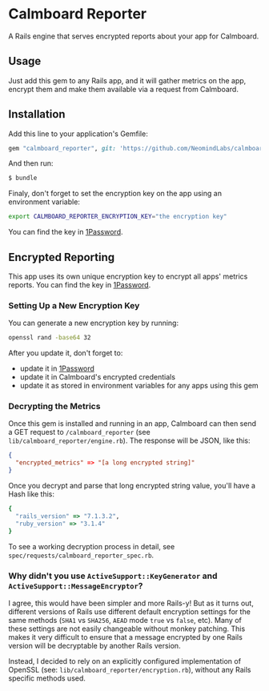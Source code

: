 # Calmboard Reporter
A Rails engine that serves encrypted reports about your app for Calmboard.

## Usage
Just add this gem to any Rails app, and it will gather metrics on the app, encrypt them and make them available via a request from Calmboard.

## Installation
Add this line to your application's Gemfile:

```ruby
gem "calmboard_reporter", git: 'https://github.com/NeomindLabs/calmboard_reporter.git'
```

And then run:
```bash
$ bundle
```

Finaly, don't forget to set the encryption key on the app using an environment variable:
```bash
export CALMBOARD_REPORTER_ENCRYPTION_KEY="the encryption key"
```
You can find the key in [1Password](https://start.1password.com/open/i?a=LCFHDJUCGBGTDBRVBXHMLAL2IU&v=dyxwv6ymobah7m3rf5prichiqq&i=e3yma4g4mokk5alzb2si2s5mdi&h=neomindlabs.1password.com).

## Encrypted Reporting
This app uses its own unique encryption key to encrypt all apps' metrics reports. You can find the key in [1Password](https://start.1password.com/open/i?a=LCFHDJUCGBGTDBRVBXHMLAL2IU&v=dyxwv6ymobah7m3rf5prichiqq&i=e3yma4g4mokk5alzb2si2s5mdi&h=neomindlabs.1password.com). 

### Setting Up a New Encryption Key
You can generate a new encryption key by running:

```bash
openssl rand -base64 32
```

After you update it, don't forget to:
- update it in [1Password](https://start.1password.com/open/i?a=LCFHDJUCGBGTDBRVBXHMLAL2IU&v=dyxwv6ymobah7m3rf5prichiqq&i=e3yma4g4mokk5alzb2si2s5mdi&h=neomindlabs.1password.com)
- update it in Calmboard's encrypted credentials
- update it as stored in environment variables for any apps using this gem

### Decrypting the Metrics
Once this gem is installed and running in an app, Calmboard can then send a GET request to `/calmboard_reporter` (see `lib/calmboard_reporter/engine.rb`). The response will be JSON, like this:
```json
{
  "encrypted_metrics" => "[a long encrypted string]"
}
```
Once you decrypt and parse that long encrypted string value, you'll have a Hash like this:
```ruby
{
  "rails_version" => "7.1.3.2", 
  "ruby_version" => "3.1.4"
}
```
To see a working decryption process in detail, see `spec/requests/calmboard_reporter_spec.rb`. 

### Why didn't you use `ActiveSupport::KeyGenerator` and `ActiveSupport::MessageEncryptor`? 
I agree, this would have been simpler and more Rails-y! But as it turns out, different versions of Rails use different default encryption settings for the same methods (`SHA1` vs `SHA256`, `AEAD` mode `true` vs `false`, etc). Many of these settings are not easily changeable without monkey patching. This makes it very difficult to ensure that a message encrypted by one Rails version will be decryptable by another Rails version. 

Instead, I decided to rely on an explicitly configured implementation of OpenSSL (see: `lib/calmboard_reporter/encryption.rb`), without any Rails specific methods used. 

